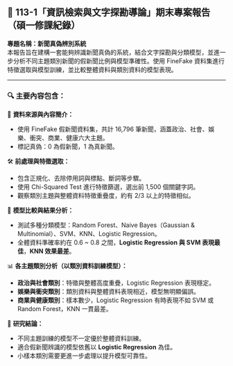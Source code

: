 ## 📘 113-1「資訊檢索與文字探勘導論」期末專案報告（碩一修課紀錄）

**專題名稱：新聞真偽辨別系統**  
本報告旨在建構一套能夠辨識新聞真偽的系統，結合文字探勘與分類模型，並進一步分析不同主題類別新聞的假新聞比例與模型準確性。使用 FineFake 資料集進行特徵選取與模型訓練，並比較整體資料與類別資料的模型表現。

---

### 🔍 主要內容包含：

📰 **資料來源與內容簡介：**
- 使用 FineFake 假新聞資料集，共計 16,796 筆新聞，涵蓋政治、社會、娛樂、衝突、商業、健康六大主題。
- 標記真偽：0 為假新聞，1 為真新聞。

🛠 **前處理與特徵選取：**
- 包含正規化、去除停用詞與標點、斷詞等步驟。
- 使用 Chi-Squared Test 進行特徵篩選，選出前 1,500 個關鍵字詞。
- 觀察類別主題與整體資料特徵重疊度，約有 2/3 以上的特徵相似。

🤖 **模型比較與結果分析：**
- 測試多種分類模型：Random Forest、Naive Bayes（Gaussian & Multinomial）、SVM、KNN、Logistic Regression。
- 全體資料準確率約在 0.6 ~ 0.8 之間，**Logistic Regression 與 SVM 表現最佳**，**KNN 效果最差**。

📊 **各主題類別分析（以類別資料訓練模型）：**
- **政治與社會類別**：特徵與整體高度重疊，Logistic Regression 表現穩定。
- **娛樂與衝突類別**：類別資料與整體資料表現相近，模型無明顯偏誤。
- **商業與健康類別**：樣本數少，Logistic Regression 有時表現不如 SVM 或 Random Forest，KNN 一貫最差。

🧠 **研究結論：**
- 不同主題訓練的模型不一定優於整體資料訓練。
- 適合假新聞辨識的模型依舊以 **Logistic Regression** 為佳。
- 小樣本類別需要更進一步處理以提升模型可靠性。
